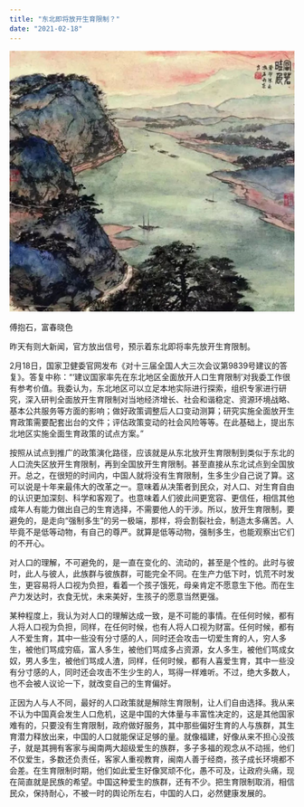 ```yaml
---
title: "东北即将放开生育限制？"
date: "2021-02-18"
---
```


![连岳文章](images/连岳文章picture-20.jpg)

傅抱石，富春晓色

  

昨天有则大新闻，官方放出信号，预示着东北即将率先放开生育限制。

  

2月18日，国家卫健委官网发布《对十三届全国人大三次会议第9839号建议的答复》。答复中称：“‘建议国家率先在东北地区全面放开人口生育限制’对我委工作很有参考价值。我委认为，东北地区可以立足本地实际进行探索，组织专家进行研究，深入研判全面放开生育限制对当地经济增长、社会和谐稳定、资源环境战略、基本公共服务等方面的影响；做好政策调整后人口变动测算；研究实施全面放开生育政策需要配套出台的文件；评估政策变动的社会风险等等。在此基础上，提出东北地区实施全面生育政策的试点方案。” 

  

按照从试点到推广的政策演化路径，应该就是从东北放开生育限制到类似于东北的人口流失区放开生育限制，再到全国放开生育限制。甚至直接从东北试点到全国放开。总之，在很短的时间内，中国人就将没有生育限制，生多生少自己说了算。这可以说是十年来最伟大的改革之一。意味着从决策者到民众，对人口、对生育自由的认识更加深刻、科学和客观了。也意味着人们彼此间更宽容、更信任，相信其他成年人有能力做出自己的生育选择，不需要他人的干涉。所以，放开生育限制，要避免的，是走向“强制多生”的另一极端，那样，将会割裂社会，制造太多痛苦。人毕竟不是低等动物，有自己的尊严。就算是低等动物，强制多生，也能观察出它们的不开心。

  

对人口的理解，不可避免的，是一直在变化的、流动的，甚至是个性的。此时与彼时，此人与彼人，此族群与彼族群，可能完全不同。在生产力低下时，饥荒不时发生，更容易将人口视为负担，看着一个孩子饿死，母亲肯定不愿意生下他。而在生产力发达时，衣食无忧，未来美好，生孩子的愿意当然更强。

  

某种程度上，我认为对人口的理解达成一致，是不可能的事情。在任何时候，都有人将人口视为负担，同样，在任何时候，也有人将人口视为财富。任何时候，都有人不爱生育，其中一些没有分寸感的人，同时还会攻击一切爱生育的人，穷人多生，被他们骂成穷癌，富人多生，被他们骂成多占资源，女人多生，被他们骂成女奴，男人多生，被他们骂成人渣，同样，任何时候，都有人喜爱生育，其中一些没有分寸感的人，同时还会攻击不生少生的人，骂得一样难听。不过，绝大多数人，也不会被人议论一下，就改变自己的生育偏好。

  

正因为人与人不同，最好的人口政策就是解除生育限制，让人们自由选择。我从来不认为中国真会发生人口危机，这是中国的大体量与丰富性决定的，这是其他国家难有的，只要没有生育限制，政府做好服务，其中那些偏好生育的人与族群，其生育潜力释放出来，中国的人口就能保证足够的量。就像福建，好像从来不担心没孩子，就是其拥有客家与闽南两大超级爱生的族群，多子多福的观念从不动摇，他们不仅爱生，多数还负责任，客家人重视教育，闽南人善于经商，孩子成长环境都不会差。在生育限制时期，他们如此爱生好像冥顽不化，愚不可及，让政府头痛，现在简直就是民族的希望。中国这种爱生的族群，还有不少。把生育限制取消，相信民众，保持耐心，不被一时的舆论所左右，中国的人口，必然健康发展的。
